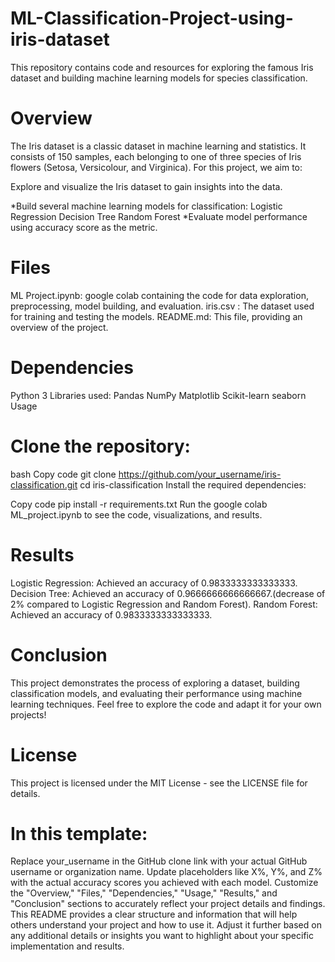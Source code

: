 # ML-Classification-Project-using-iris-dataset
This repository contains code and resources for exploring the famous Iris dataset and building machine learning models for species classification.

# Overview
The Iris dataset is a classic dataset in machine learning and statistics. It consists of 150 samples, each belonging to one of three species of Iris flowers (Setosa, Versicolour, and Virginica). For this project, we aim to:

Explore and visualize the Iris dataset to gain insights into the data.

*Build several machine learning models for classification:
 Logistic Regression
 Decision Tree
 Random Forest
*Evaluate model performance using accuracy score as the metric.

# Files
ML Project.ipynb: google colab containing the code for data exploration, preprocessing, model building, and evaluation.
iris.csv : The dataset used for training and testing the models.
README.md: This file, providing an overview of the project.

# Dependencies
Python 3
Libraries used:
Pandas
NumPy
Matplotlib
Scikit-learn
seaborn
Usage

# Clone the repository:

bash
Copy code
git clone https://github.com/your_username/iris-classification.git
cd iris-classification
Install the required dependencies:

Copy code
pip install -r requirements.txt
Run the google colab ML_project.ipynb to see the code, visualizations, and results.

# Results
Logistic Regression: Achieved an accuracy of 0.9833333333333333.
Decision Tree: Achieved an accuracy of 0.9666666666666667.(decrease of 2% compared to Logistic Regression and Random Forest).
Random Forest: Achieved an accuracy of 0.9833333333333333.

# Conclusion
This project demonstrates the process of exploring a dataset, building classification models, and evaluating their performance using machine learning techniques. Feel free to explore the code and adapt it for your own projects!

# License
This project is licensed under the MIT License - see the LICENSE file for details.

# In this template:

Replace your_username in the GitHub clone link with your actual GitHub username or organization name.
Update placeholders like X%, Y%, and Z% with the actual accuracy scores you achieved with each model.
Customize the "Overview," "Files," "Dependencies," "Usage," "Results," and "Conclusion" sections to accurately reflect your project details and findings.
This README provides a clear structure and information that will help others understand your project and how to use it. Adjust it further based on any additional details or insights you want to highlight about your specific implementation and results.
